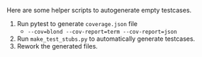 Here are some helper scripts to autogenerate empty testcases.
1. Run pytest to generate `coverage.json` file
     - `--cov=blond --cov-report=term --cov-report=json`
3. Run `make_test_stubs.py` to automatically generate testcases.
4. Rework the generated files.
